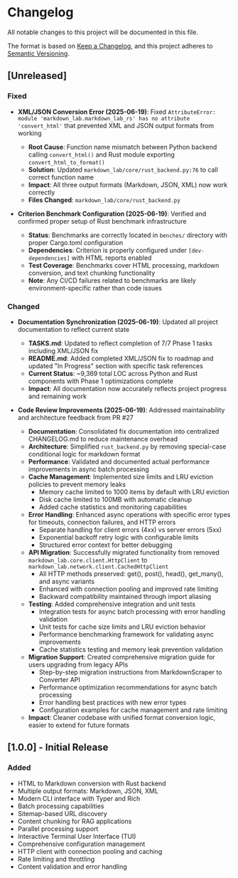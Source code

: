 # Changelog

All notable changes to this project will be documented in this file.

The format is based on [Keep a Changelog](https://keepachangelog.com/en/1.0.0/),
and this project adheres to [Semantic Versioning](https://semver.org/spec/v2.0.0.html).

## [Unreleased]

### Fixed

- **XML/JSON Conversion Error (2025-06-19)**: Fixed `AttributeError: module 'markdown_lab.markdown_lab_rs' has no attribute 'convert_html'` that prevented XML and JSON output formats from working
  - **Root Cause**: Function name mismatch between Python backend calling `convert_html()` and Rust module exporting `convert_html_to_format()`
  - **Solution**: Updated `markdown_lab/core/rust_backend.py:76` to call correct function name
  - **Impact**: All three output formats (Markdown, JSON, XML) now work correctly
  - **Files Changed**: `markdown_lab/core/rust_backend.py`

- **Criterion Benchmark Configuration (2025-06-19)**: Verified and confirmed proper setup of Rust benchmark infrastructure
  - **Status**: Benchmarks are correctly located in `benches/` directory with proper Cargo.toml configuration
  - **Dependencies**: Criterion is properly configured under `[dev-dependencies]` with HTML reports enabled
  - **Test Coverage**: Benchmarks cover HTML processing, markdown conversion, and text chunking functionality
  - **Note**: Any CI/CD failures related to benchmarks are likely environment-specific rather than code issues

### Changed

- **Documentation Synchronization (2025-06-19)**: Updated all project documentation to reflect current state
  - **TASKS.md**: Updated to reflect completion of 7/7 Phase 1 tasks including XML/JSON fix
  - **README.md**: Added completed XML/JSON fix to roadmap and updated "In Progress" section with specific task references
  - **Current Status**: ~9,369 total LOC across Python and Rust components with Phase 1 optimizations complete
  - **Impact**: All documentation now accurately reflects project progress and remaining work

- **Code Review Improvements (2025-06-19)**: Addressed maintainability and architecture feedback from PR #27
  - **Documentation**: Consolidated fix documentation into centralized CHANGELOG.md to reduce maintenance overhead
  - **Architecture**: Simplified `rust_backend.py` by removing special-case conditional logic for markdown format
  - **Performance**: Validated and documented actual performance improvements in async batch processing
  - **Cache Management**: Implemented size limits and LRU eviction policies to prevent memory leaks
    - Memory cache limited to 1000 items by default with LRU eviction
    - Disk cache limited to 100MB with automatic cleanup
    - Added cache statistics and monitoring capabilities
  - **Error Handling**: Enhanced async operations with specific error types for timeouts, connection failures, and HTTP errors
    - Separate handling for client errors (4xx) vs server errors (5xx)
    - Exponential backoff retry logic with configurable limits
    - Structured error context for better debugging
  - **API Migration**: Successfully migrated functionality from removed `markdown_lab.core.client.HttpClient` to `markdown_lab.network.client.CachedHttpClient`
    - All HTTP methods preserved: get(), post(), head(), get_many(), and async variants
    - Enhanced with connection pooling and improved rate limiting
    - Backward compatibility maintained through import aliasing
  - **Testing**: Added comprehensive integration and unit tests
    - Integration tests for async batch processing with error handling validation
    - Unit tests for cache size limits and LRU eviction behavior
    - Performance benchmarking framework for validating async improvements
    - Cache statistics testing and memory leak prevention validation
  - **Migration Support**: Created comprehensive migration guide for users upgrading from legacy APIs
    - Step-by-step migration instructions from MarkdownScraper to Converter API
    - Performance optimization recommendations for async batch processing
    - Error handling best practices with new error types
    - Configuration examples for cache management and rate limiting
  - **Impact**: Cleaner codebase with unified format conversion logic, easier to extend for future formats

## [1.0.0] - Initial Release

### Added

- HTML to Markdown conversion with Rust backend
- Multiple output formats: Markdown, JSON, XML
- Modern CLI interface with Typer and Rich
- Batch processing capabilities
- Sitemap-based URL discovery
- Content chunking for RAG applications
- Parallel processing support
- Interactive Terminal User Interface (TUI)
- Comprehensive configuration management
- HTTP client with connection pooling and caching
- Rate limiting and throttling
- Content validation and error handling
